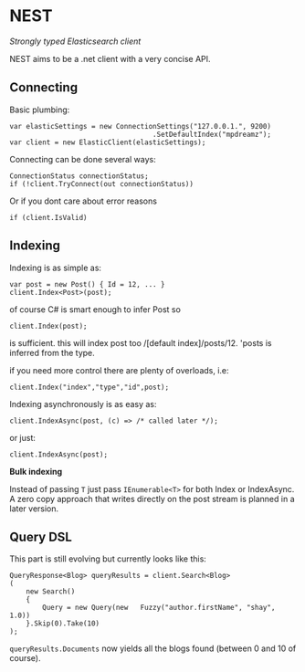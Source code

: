 NEST
========
*Strongly typed Elasticsearch client*

NEST aims to be a .net client with a very concise API.

Connecting
------------------

Basic plumbing:

	var elasticSettings = new ConnectionSettings("127.0.0.1.", 9200)
									   .SetDefaultIndex("mpdreamz");
	var client = new ElasticClient(elasticSettings);


Connecting can be done several ways:

	ConnectionStatus connectionStatus;
	if (!client.TryConnect(out connectionStatus))

Or if you dont care about error reasons

	if (client.IsValid)


Indexing
------------------

Indexing is as simple as:

	var post = new Post() { Id = 12, ... }
	client.Index<Post>(post);

of course C# is smart enough to infer Post so

	client.Index(post);

is sufficient. this will index post too /[default index]/posts/12. 'posts is inferred from the type.

if you need more control there are plenty of overloads, i.e:

	client.Index("index","type","id",post);

Indexing asynchronously is as easy as:

	client.IndexAsync(post, (c) => /* called later */);

or just:

	client.IndexAsync(post);

**Bulk indexing**

Instead of passing `T` just pass `IEnumerable<T>` for both Index or IndexAsync. A zero copy approach that writes directly on the post stream is planned in a later version.

Query DSL
--------------
This part is still evolving but currently looks like this:


	QueryResponse<Blog> queryResults = client.Search<Blog>
	(
		new Search()
		{
			Query = new Query(new 	Fuzzy("author.firstName", "shay", 1.0))
		}.Skip(0).Take(10)
	);


`queryResults.Documents` now yields all the blogs found (between 0 and 10 of course).



